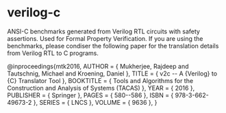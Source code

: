 # verilog-c
ANSI-C benchmarks generated from Verilog RTL circuits with safety assertions. Used for Formal Property Verification. If you are using the benchmarks, please condiser the following paper for the translation details from Verilog RTL to C programs.

@inproceedings{mtk2016,
  AUTHOR    = { Mukherjee, Rajdeep
                and Tautschnig, Michael
                and Kroening, Daniel },
  TITLE     = { v2c -- A {Verilog} to {C} Translator Tool },
  BOOKTITLE = { Tools and Algorithms for the Construction and Analysis of Systems (TACAS) },
  YEAR      = { 2016 },
  PUBLISHER = { Springer },
  PAGES     = { 580--586 },
  ISBN      = { 978-3-662-49673-2 },
  SERIES    = { LNCS },
  VOLUME    = { 9636 },
}

